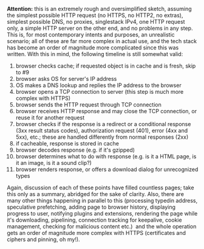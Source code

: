 **Attention:** this is an extremely rough and oversimplified sketch, assuming the simplest possible HTTP request (no HTTPS, no HTTP2, no extras), simplest possible DNS, no proxies, single­stack IPv4, one HTTP request only, a simple HTTP server on the other end, and no problems in any step. This is, for most contemporary intents and purposes, an unrealistic scenario; all of these are far more complex in actual use, and the tech stack has become an order of magnitude more complicated since this was written. With this in mind, the following timeline is still somewhat valid:
1. browser checks cache; if requested object is in cache and is fresh, skip to #9
2. browser asks OS for server's IP address
3. OS makes a DNS lookup and replies the IP address to the browser
4. browser opens a TCP connection to server (this step is much more complex
with HTTPS)
5. browser sends the HTTP request through TCP connection
6. browser receives HTTP response and may close the TCP connection, or reuse
it for another request
7. browser checks if the response is a redirect or a conditional response (3xx
result status codes), authorization request (401), error (4xx and 5xx), etc.; these
are handled differently from normal responses (2xx)
8. if cacheable, response is stored in cache
9. browser decodes response (e.g. if it's gzipped)
10. browser determines what to do with response (e.g. is it a HTML page, is it an
image, is it a sound clip?)
11. browser renders response, or offers a download dialog for unrecognized types

Again, discussion of each of these points have filled countless pages; take this only as a summary, abridged for the sake of clarity. Also, there are many other things happening in parallel to this (processing typed­in address, speculative prefetching, adding page to browser history, displaying progress to user, notifying plugins and extensions, rendering the page while it's downloading, pipelining, connection tracking for keep­alive, cookie management, checking for malicious content etc.) ­ and the whole operation gets an order of magnitude more complex with HTTPS (certificates and ciphers and pinning, oh my!).
